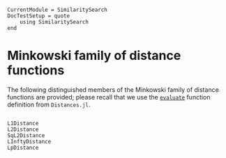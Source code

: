 ```@meta

CurrentModule = SimilaritySearch
DocTestSetup = quote
    using SimilaritySearch
end
```

# Minkowski family of distance functions

The following distinguished members of the Minkowski family of distance functions are provided; please recall that we use the [`evaluate`](@ref) function definition from `Distances.jl`.
```@docs

L1Distance
L2Distance
SqL2Distance
LInftyDistance
LpDistance
```